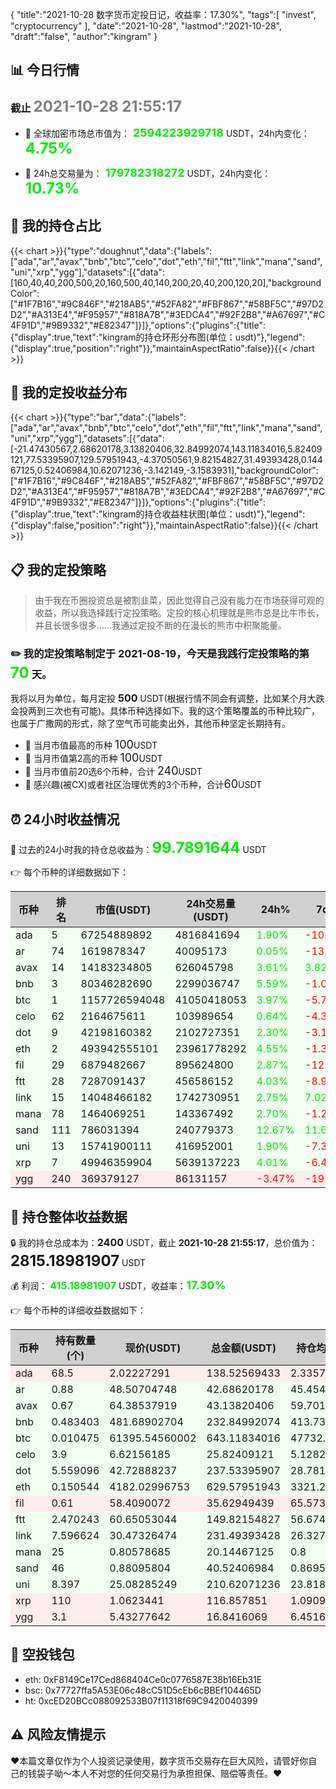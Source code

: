 {
"title":"2021-10-28 数字货币定投日记，收益率：17.30%",
"tags":[
"invest",
"cryptocurrency"
],
"date":"2021-10-28",
"lastmod":"2021-10-28",
"draft":"false",
"author":"kingram"
}

##  📊 今日行情
### 截止 <font color=grey size=5 >**2021-10-28 21:55:17**</font>
- 🍖 全球加密市场总市值为：<font color=#00EC00 size=4 > **2594223929718**</font> USDT，24h内变化：<font color=#00EC00 size=5 > **4.75%**</font>

- 🍤 24h总交易量为：<font color=#00EC00 size=4 > **179782318272**</font> USDT，24h内变化：<font color=#00EC00 size=5 > **10.73%**</font>

## 🎨 我的持仓占比
{{< chart >}}{"type":"doughnut","data":{"labels":["ada","ar","avax","bnb","btc","celo","dot","eth","fil","ftt","link","mana","sand","uni","xrp","ygg"],"datasets":[{"data":[160,40,40,200,500,20,160,500,40,140,200,20,40,200,120,20],"backgroundColor":["#1F7B16","#9C846F","#218AB5","#52FA82","#FBF867","#58BF5C","#97D2D2","#A313E4","#F95957","#818A7B","#3EDCA4","#92F2B8","#A67697","#C4F91D","#9B9332","#E82347"]}]},"options":{"plugins":{"title":{"display":true,"text":"kingram的持仓环形分布图(单位：usdt)"},"legend":{"display":true,"position":"right"}},"maintainAspectRatio":false}}{{< /chart >}}

## 🍺 我的定投收益分布
{{< chart >}}{"type":"bar","data":{"labels":["ada","ar","avax","bnb","btc","celo","dot","eth","fil","ftt","link","mana","sand","uni","xrp","ygg"],"datasets":[{"data":[-21.47430567,2.68620178,3.13820406,32.84992074,143.11834016,5.82409121,77.53395907,129.57951943,-4.37050561,9.82154827,31.49393428,0.14467125,0.52406984,10.62071236,-3.142149,-3.1583931],"backgroundColor":["#1F7B16","#9C846F","#218AB5","#52FA82","#FBF867","#58BF5C","#97D2D2","#A313E4","#F95957","#818A7B","#3EDCA4","#92F2B8","#A67697","#C4F91D","#9B9332","#E82347"]}]},"options":{"plugins":{"title":{"display":true,"text":"kingram的持仓收益柱状图(单位：usdt)"},"legend":{"display":false,"position":"right"}},"maintainAspectRatio":false}}{{< /chart >}}

## 📋 我的定投策略

> 由于我在币圈投资总是被割韭菜，因此觉得自己没有能力在市场获得可观的收益，所以我选择践行定投策略。定投的核心机理就是熊市总是比牛市长，并且长很多很多……我通过定投不断的在漫长的熊市中积聚能量。

### ✏️ 我的定投策略制定于 **2021-08-19**，今天是我践行定投策略的第<font color=#00EC00 size=5 > **70**</font> 天。
我将以月为单位，每月定投 <font size=3 ><strong> 500 </strong></font> USDT(根据行情不同会有调整，比如某个月大跌会投两到三次也有可能)。具体币种选择如下。我的这个策略覆盖的币种比较广，也属于广撒网的形式，除了空气币可能卖出外，其他币种坚定长期持有。

- 🥇 当月市值最高的币种 <font size=4 >100</font>USDT
- 🥈 当月市值第2高的币种 <font size=4 >100</font>USDT
- 🥉 当月市值前20选6个币种，合计 <font size=4 >240</font>USDT
- 🏅 感兴趣(被CX)或者社区治理优秀的3个币种，合计<font size=4 >60</font>USDT

## ⏰ 24小时收益情况
📌 过去的24小时我的持仓总收益为：<font color=#00EC00 size=5 >**99.7891644**</font> USDT

👉 每个币种的详细数据如下：
<table>
    <thead><tr bgcolor="#d0d0d0" ><th>币种</th><th>排名</th><th>市值(USDT)</th><th>24h交易量(USDT)</th><th>24h%</th><th>7d%</th><th>24h收益</th></tr></thead>
    <tbody>
    <tr>
        <td bgcolor=#F0FFF0>ada</td>
        <td bgcolor=#F0FFF0>5</td>
        <td bgcolor=#F0FFF0>67254889892</td>
        <td bgcolor=#F0FFF0>4816841694</td>
        <td bgcolor=#F0FFF0><font color=#00EC00>1.90%</font></td>
        <td bgcolor=#F0FFF0><font color=#FF0000>-10.17%</font></td>
        <td bgcolor=#F0FFF0><font color=#00EC00 size=3 ><strong>2.57967402</strong></font></td>
    </tr>
    <tr>
        <td bgcolor=#F0FFF0>ar</td>
        <td bgcolor=#F0FFF0>74</td>
        <td bgcolor=#F0FFF0>1619878347</td>
        <td bgcolor=#F0FFF0>40095173</td>
        <td bgcolor=#F0FFF0><font color=#00EC00>0.05%</font></td>
        <td bgcolor=#F0FFF0><font color=#FF0000>-13.46%</font></td>
        <td bgcolor=#F0FFF0><font color=#00EC00 size=3 ><strong>0.02339485</strong></font></td>
    </tr>
    <tr>
        <td bgcolor=#F0FFF0>avax</td>
        <td bgcolor=#F0FFF0>14</td>
        <td bgcolor=#F0FFF0>14183234805</td>
        <td bgcolor=#F0FFF0>626045798</td>
        <td bgcolor=#F0FFF0><font color=#00EC00>3.61%</font></td>
        <td bgcolor=#F0FFF0><font color=#00EC00>3.82%</font></td>
        <td bgcolor=#F0FFF0><font color=#00EC00 size=3 ><strong>1.50480727</strong></font></td>
    </tr>
    <tr>
        <td bgcolor=#F0FFF0>bnb</td>
        <td bgcolor=#F0FFF0>3</td>
        <td bgcolor=#F0FFF0>80346282690</td>
        <td bgcolor=#F0FFF0>2299036747</td>
        <td bgcolor=#F0FFF0><font color=#00EC00>5.59%</font></td>
        <td bgcolor=#F0FFF0><font color=#FF0000>-1.07%</font></td>
        <td bgcolor=#F0FFF0><font color=#00EC00 size=3 ><strong>12.33611434</strong></font></td>
    </tr>
    <tr>
        <td bgcolor=#F0FFF0>btc</td>
        <td bgcolor=#F0FFF0>1</td>
        <td bgcolor=#F0FFF0>1157726594048</td>
        <td bgcolor=#F0FFF0>41050418053</td>
        <td bgcolor=#F0FFF0><font color=#00EC00>3.97%</font></td>
        <td bgcolor=#F0FFF0><font color=#FF0000>-5.74%</font></td>
        <td bgcolor=#F0FFF0><font color=#00EC00 size=3 ><strong>24.58303215</strong></font></td>
    </tr>
    <tr>
        <td bgcolor=#F0FFF0>celo</td>
        <td bgcolor=#F0FFF0>62</td>
        <td bgcolor=#F0FFF0>2164675611</td>
        <td bgcolor=#F0FFF0>103989654</td>
        <td bgcolor=#F0FFF0><font color=#00EC00>0.64%</font></td>
        <td bgcolor=#F0FFF0><font color=#FF0000>-4.36%</font></td>
        <td bgcolor=#F0FFF0><font color=#00EC00 size=3 ><strong>0.16409567</strong></font></td>
    </tr>
    <tr>
        <td bgcolor=#F0FFF0>dot</td>
        <td bgcolor=#F0FFF0>9</td>
        <td bgcolor=#F0FFF0>42198160382</td>
        <td bgcolor=#F0FFF0>2102727351</td>
        <td bgcolor=#F0FFF0><font color=#00EC00>2.30%</font></td>
        <td bgcolor=#F0FFF0><font color=#FF0000>-3.16%</font></td>
        <td bgcolor=#F0FFF0><font color=#00EC00 size=3 ><strong>5.33236343</strong></font></td>
    </tr>
    <tr>
        <td bgcolor=#F0FFF0>eth</td>
        <td bgcolor=#F0FFF0>2</td>
        <td bgcolor=#F0FFF0>493942555101</td>
        <td bgcolor=#F0FFF0>23961778292</td>
        <td bgcolor=#F0FFF0><font color=#00EC00>4.55%</font></td>
        <td bgcolor=#F0FFF0><font color=#FF0000>-1.33%</font></td>
        <td bgcolor=#F0FFF0><font color=#00EC00 size=3 ><strong>27.37283408</strong></font></td>
    </tr>
    <tr>
        <td bgcolor=#F0FFF0>fil</td>
        <td bgcolor=#F0FFF0>29</td>
        <td bgcolor=#F0FFF0>6879482667</td>
        <td bgcolor=#F0FFF0>895624800</td>
        <td bgcolor=#F0FFF0><font color=#00EC00>2.87%</font></td>
        <td bgcolor=#F0FFF0><font color=#FF0000>-12.81%</font></td>
        <td bgcolor=#F0FFF0><font color=#00EC00 size=3 ><strong>0.99304617</strong></font></td>
    </tr>
    <tr>
        <td bgcolor=#F0FFF0>ftt</td>
        <td bgcolor=#F0FFF0>28</td>
        <td bgcolor=#F0FFF0>7287091437</td>
        <td bgcolor=#F0FFF0>456586152</td>
        <td bgcolor=#F0FFF0><font color=#00EC00>4.03%</font></td>
        <td bgcolor=#F0FFF0><font color=#FF0000>-8.98%</font></td>
        <td bgcolor=#F0FFF0><font color=#00EC00 size=3 ><strong>5.80252557</strong></font></td>
    </tr>
    <tr>
        <td bgcolor=#F0FFF0>link</td>
        <td bgcolor=#F0FFF0>15</td>
        <td bgcolor=#F0FFF0>14048466182</td>
        <td bgcolor=#F0FFF0>1742730951</td>
        <td bgcolor=#F0FFF0><font color=#00EC00>2.75%</font></td>
        <td bgcolor=#F0FFF0><font color=#00EC00>7.02%</font></td>
        <td bgcolor=#F0FFF0><font color=#00EC00 size=3 ><strong>6.18614456</strong></font></td>
    </tr>
    <tr>
        <td bgcolor=#F0FFF0>mana</td>
        <td bgcolor=#F0FFF0>78</td>
        <td bgcolor=#F0FFF0>1464069251</td>
        <td bgcolor=#F0FFF0>143367492</td>
        <td bgcolor=#F0FFF0><font color=#00EC00>2.70%</font></td>
        <td bgcolor=#F0FFF0><font color=#FF0000>-1.25%</font></td>
        <td bgcolor=#F0FFF0><font color=#00EC00 size=3 ><strong>0.53002595</strong></font></td>
    </tr>
    <tr>
        <td bgcolor=#F0FFF0>sand</td>
        <td bgcolor=#F0FFF0>111</td>
        <td bgcolor=#F0FFF0>786031394</td>
        <td bgcolor=#F0FFF0>240779373</td>
        <td bgcolor=#F0FFF0><font color=#00EC00>12.67%</font></td>
        <td bgcolor=#F0FFF0><font color=#00EC00>11.68%</font></td>
        <td bgcolor=#F0FFF0><font color=#00EC00 size=3 ><strong>4.55607173</strong></font></td>
    </tr>
    <tr>
        <td bgcolor=#F0FFF0>uni</td>
        <td bgcolor=#F0FFF0>13</td>
        <td bgcolor=#F0FFF0>15741900111</td>
        <td bgcolor=#F0FFF0>416952001</td>
        <td bgcolor=#F0FFF0><font color=#00EC00>1.90%</font></td>
        <td bgcolor=#F0FFF0><font color=#FF0000>-7.37%</font></td>
        <td bgcolor=#F0FFF0><font color=#00EC00 size=3 ><strong>3.92030104</strong></font></td>
    </tr>
    <tr>
        <td bgcolor=#F0FFF0>xrp</td>
        <td bgcolor=#F0FFF0>7</td>
        <td bgcolor=#F0FFF0>49946359904</td>
        <td bgcolor=#F0FFF0>5639137223</td>
        <td bgcolor=#F0FFF0><font color=#00EC00>4.01%</font></td>
        <td bgcolor=#F0FFF0><font color=#FF0000>-6.44%</font></td>
        <td bgcolor=#F0FFF0><font color=#00EC00 size=3 ><strong>4.51018154</strong></font></td>
    </tr>
    <tr>
        <td bgcolor=#FFECEC>ygg</td>
        <td bgcolor=#FFECEC>240</td>
        <td bgcolor=#FFECEC>369379127</td>
        <td bgcolor=#FFECEC>86131157</td>
        <td bgcolor=#FFECEC><font color=#FF0000>-3.47%</font></td>
        <td bgcolor=#FFECEC><font color=#FF0000>-19.39%</font></td>
        <td bgcolor=#FFECEC><font color=#FF0000 size=3 ><strong>-0.60544797</strong></font></td>
    </tr>
    </tbody>
</table>

## 🎯 持仓整体收益数据

🔒 我的持仓总成本为：<font size=3 >**2400**</font> USDT，截止 **2021-10-28 21:55:17**，总价值为：<font  size=5 >**2815.18981907**</font> USDT

💰 利润： <font color=#00EC00 size=3 >**415.18981907**</font> USDT，收益率：<font color=#00EC00 size=4 >**17.30%**</font>

👉 每个币种的详细收益数据如下：

<table>
    <thead><tr bgcolor="#d0d0d0" ><th>币种</th><th>持有数量(个)</th><th>现价(USDT)</th><th>总金额(USDT)</th><th>持仓均价(USDT)</th><th>成本(USDT)</th><th>利润(USDT)</th><th>收益率</th></tr></thead>
    <tbody>
    <tr>
        <td bgcolor=#FFECEC>ada</td>
        <td bgcolor=#FFECEC>68.5</td>
        <td bgcolor=#FFECEC>2.02227291</td>
        <td bgcolor=#FFECEC>138.52569433</td>
        <td bgcolor=#FFECEC>2.33576642</td>
        <td bgcolor=#FFECEC>160</td>
        <td bgcolor=#FFECEC>-21.47430567</td>
        <td bgcolor=#FFECEC><font color=#FF0000 size=3 ><strong>-13.42%</strong></font></td>
    </tr>
    <tr>
        <td bgcolor=#F0FFF0>ar</td>
        <td bgcolor=#F0FFF0>0.88</td>
        <td bgcolor=#F0FFF0>48.50704748</td>
        <td bgcolor=#F0FFF0>42.68620178</td>
        <td bgcolor=#F0FFF0>45.45454545</td>
        <td bgcolor=#F0FFF0>40</td>
        <td bgcolor=#F0FFF0>2.68620178</td>
        <td bgcolor=#F0FFF0><font color=#00EC00 size=3 ><strong>6.72%</strong></font></td>
    </tr>
    <tr>
        <td bgcolor=#F0FFF0>avax</td>
        <td bgcolor=#F0FFF0>0.67</td>
        <td bgcolor=#F0FFF0>64.38537919</td>
        <td bgcolor=#F0FFF0>43.13820406</td>
        <td bgcolor=#F0FFF0>59.70149254</td>
        <td bgcolor=#F0FFF0>40</td>
        <td bgcolor=#F0FFF0>3.13820406</td>
        <td bgcolor=#F0FFF0><font color=#00EC00 size=3 ><strong>7.85%</strong></font></td>
    </tr>
    <tr>
        <td bgcolor=#F0FFF0>bnb</td>
        <td bgcolor=#F0FFF0>0.483403</td>
        <td bgcolor=#F0FFF0>481.68902704</td>
        <td bgcolor=#F0FFF0>232.84992074</td>
        <td bgcolor=#F0FFF0>413.73346876</td>
        <td bgcolor=#F0FFF0>200</td>
        <td bgcolor=#F0FFF0>32.84992074</td>
        <td bgcolor=#F0FFF0><font color=#00EC00 size=3 ><strong>16.42%</strong></font></td>
    </tr>
    <tr>
        <td bgcolor=#F0FFF0>btc</td>
        <td bgcolor=#F0FFF0>0.010475</td>
        <td bgcolor=#F0FFF0>61395.54560002</td>
        <td bgcolor=#F0FFF0>643.11834016</td>
        <td bgcolor=#F0FFF0>47732.69689737</td>
        <td bgcolor=#F0FFF0>500</td>
        <td bgcolor=#F0FFF0>143.11834016</td>
        <td bgcolor=#F0FFF0><font color=#00EC00 size=3 ><strong>28.62%</strong></font></td>
    </tr>
    <tr>
        <td bgcolor=#F0FFF0>celo</td>
        <td bgcolor=#F0FFF0>3.9</td>
        <td bgcolor=#F0FFF0>6.62156185</td>
        <td bgcolor=#F0FFF0>25.82409121</td>
        <td bgcolor=#F0FFF0>5.12820513</td>
        <td bgcolor=#F0FFF0>20</td>
        <td bgcolor=#F0FFF0>5.82409121</td>
        <td bgcolor=#F0FFF0><font color=#00EC00 size=3 ><strong>29.12%</strong></font></td>
    </tr>
    <tr>
        <td bgcolor=#F0FFF0>dot</td>
        <td bgcolor=#F0FFF0>5.559096</td>
        <td bgcolor=#F0FFF0>42.72888237</td>
        <td bgcolor=#F0FFF0>237.53395907</td>
        <td bgcolor=#F0FFF0>28.78165802</td>
        <td bgcolor=#F0FFF0>160</td>
        <td bgcolor=#F0FFF0>77.53395907</td>
        <td bgcolor=#F0FFF0><font color=#00EC00 size=3 ><strong>48.46%</strong></font></td>
    </tr>
    <tr>
        <td bgcolor=#F0FFF0>eth</td>
        <td bgcolor=#F0FFF0>0.150544</td>
        <td bgcolor=#F0FFF0>4182.02996753</td>
        <td bgcolor=#F0FFF0>629.57951943</td>
        <td bgcolor=#F0FFF0>3321.28812839</td>
        <td bgcolor=#F0FFF0>500</td>
        <td bgcolor=#F0FFF0>129.57951943</td>
        <td bgcolor=#F0FFF0><font color=#00EC00 size=3 ><strong>25.92%</strong></font></td>
    </tr>
    <tr>
        <td bgcolor=#FFECEC>fil</td>
        <td bgcolor=#FFECEC>0.61</td>
        <td bgcolor=#FFECEC>58.4090072</td>
        <td bgcolor=#FFECEC>35.62949439</td>
        <td bgcolor=#FFECEC>65.57377049</td>
        <td bgcolor=#FFECEC>40</td>
        <td bgcolor=#FFECEC>-4.37050561</td>
        <td bgcolor=#FFECEC><font color=#FF0000 size=3 ><strong>-10.93%</strong></font></td>
    </tr>
    <tr>
        <td bgcolor=#F0FFF0>ftt</td>
        <td bgcolor=#F0FFF0>2.470243</td>
        <td bgcolor=#F0FFF0>60.65053044</td>
        <td bgcolor=#F0FFF0>149.82154827</td>
        <td bgcolor=#F0FFF0>56.67458627</td>
        <td bgcolor=#F0FFF0>140</td>
        <td bgcolor=#F0FFF0>9.82154827</td>
        <td bgcolor=#F0FFF0><font color=#00EC00 size=3 ><strong>7.02%</strong></font></td>
    </tr>
    <tr>
        <td bgcolor=#F0FFF0>link</td>
        <td bgcolor=#F0FFF0>7.596624</td>
        <td bgcolor=#F0FFF0>30.47326474</td>
        <td bgcolor=#F0FFF0>231.49393428</td>
        <td bgcolor=#F0FFF0>26.32748442</td>
        <td bgcolor=#F0FFF0>200</td>
        <td bgcolor=#F0FFF0>31.49393428</td>
        <td bgcolor=#F0FFF0><font color=#00EC00 size=3 ><strong>15.75%</strong></font></td>
    </tr>
    <tr>
        <td bgcolor=#F0FFF0>mana</td>
        <td bgcolor=#F0FFF0>25</td>
        <td bgcolor=#F0FFF0>0.80578685</td>
        <td bgcolor=#F0FFF0>20.14467125</td>
        <td bgcolor=#F0FFF0>0.8</td>
        <td bgcolor=#F0FFF0>20</td>
        <td bgcolor=#F0FFF0>0.14467125</td>
        <td bgcolor=#F0FFF0><font color=#00EC00 size=3 ><strong>0.72%</strong></font></td>
    </tr>
    <tr>
        <td bgcolor=#F0FFF0>sand</td>
        <td bgcolor=#F0FFF0>46</td>
        <td bgcolor=#F0FFF0>0.88095804</td>
        <td bgcolor=#F0FFF0>40.52406984</td>
        <td bgcolor=#F0FFF0>0.86956522</td>
        <td bgcolor=#F0FFF0>40</td>
        <td bgcolor=#F0FFF0>0.52406984</td>
        <td bgcolor=#F0FFF0><font color=#00EC00 size=3 ><strong>1.31%</strong></font></td>
    </tr>
    <tr>
        <td bgcolor=#F0FFF0>uni</td>
        <td bgcolor=#F0FFF0>8.397</td>
        <td bgcolor=#F0FFF0>25.08285249</td>
        <td bgcolor=#F0FFF0>210.62071236</td>
        <td bgcolor=#F0FFF0>23.81803025</td>
        <td bgcolor=#F0FFF0>200</td>
        <td bgcolor=#F0FFF0>10.62071236</td>
        <td bgcolor=#F0FFF0><font color=#00EC00 size=3 ><strong>5.31%</strong></font></td>
    </tr>
    <tr>
        <td bgcolor=#FFECEC>xrp</td>
        <td bgcolor=#FFECEC>110</td>
        <td bgcolor=#FFECEC>1.0623441</td>
        <td bgcolor=#FFECEC>116.857851</td>
        <td bgcolor=#FFECEC>1.09090909</td>
        <td bgcolor=#FFECEC>120</td>
        <td bgcolor=#FFECEC>-3.142149</td>
        <td bgcolor=#FFECEC><font color=#FF0000 size=3 ><strong>-2.62%</strong></font></td>
    </tr>
    <tr>
        <td bgcolor=#FFECEC>ygg</td>
        <td bgcolor=#FFECEC>3.1</td>
        <td bgcolor=#FFECEC>5.43277642</td>
        <td bgcolor=#FFECEC>16.8416069</td>
        <td bgcolor=#FFECEC>6.4516129</td>
        <td bgcolor=#FFECEC>20</td>
        <td bgcolor=#FFECEC>-3.1583931</td>
        <td bgcolor=#FFECEC><font color=#FF0000 size=3 ><strong>-15.79%</strong></font></td>
    </tr>
    </tbody>
</table>

## 🤞 空投钱包
- eth: 0xF8149Ce17Ced868404Ce0c0776587E38b16Eb31E
- bsc: 0x77727ffa5A53E06c48cC51D5cEb6cBBEf104465D
- ht: 0xcED20BCc088092533B07f11318f69C9420040399

## ⚠️ 风险友情提示
❤️本篇文章仅作为个人投资记录使用，数字货币交易存在巨大风险，请管好你自己的钱袋子呦～本人不对您的任何交易行为承担担保、赔偿等责任。❤️